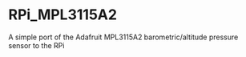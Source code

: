 # RPi_MPL3115A2
A simple port of the Adafruit MPL3115A2 barometric/altitude pressure sensor to the RPi
